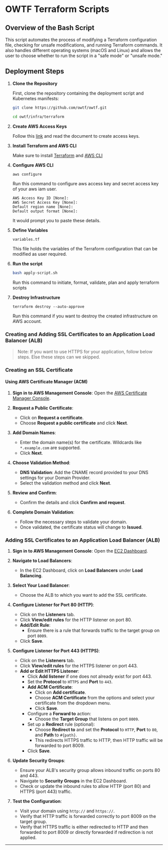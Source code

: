 # OWTF Terraform Scripts

## Overview of the Bash Script

This script automates the process of modifying a Terraform configuration file, checking for unsafe modifications, and running Terraform commands. It also handles different operating systems (macOS and Linux) and allows the user to choose whether to run the script in a "safe mode" or "unsafe mode."

## Deployment Steps

1. **Clone the Repository**

    First, clone the repository containing the deployment script and Kubernetes manifests:
    ```bash
    git clone https://github.com/owtf/owtf.git

    cd owtf/infra/terraform
    ```
2. **Create AWS Access Keys**

    Follow this [link](https://docs.aws.amazon.com/IAM/latest/UserGuide/id_credentials_access-keys.html#Using_CreateAccessKey) and read the document to create access keys.
3. **Install Terraform and AWS CLI**

    Make sure to install [Terraform](https://developer.hashicorp.com/terraform/install) and [AWS CLI](https://docs.aws.amazon.com/cli/latest/userguide/getting-started-install.html)

4. **Configure AWS CLI**

    ```
    aws configure
    ```
    Run this command to configure aws access key and secret access key of your aws iam user.

    ```
    AWS Access Key ID [None]: 
    AWS Secret Access Key [None]: 
    Default region name [None]: 
    Default output format [None]: 
    ```
    It would prompt you to paste these details.
5. **Define Variables**

   ```bash
   variables.tf
   ```
   This file holds the variables of the Terraform configuration that can be modified as user required.

6. **Run the script**

    ```bash
    bash apply-script.sh
    ```

    Run this command to initiate, format, validate, plan and apply terraform scripts

6. **Destroy Infrastructure**

    ```
    terraform destroy --auto-approve
    ```
    Run this command if you want to destroy the created infrastructure on AWS account.
### Creating and Adding SSL Certificates to an Application Load Balancer (ALB)

> Note: If you want to use HTTPS for your application, follow below steps. Else these steps can we skipped.
### Creating an SSL Certificate

#### Using AWS Certificate Manager (ACM)

1. **Sign in to AWS Management Console**: Open the [AWS Certificate Manager Console](https://console.aws.amazon.com/acm/home).

2. **Request a Public Certificate**:
   - Click on **Request a certificate**.
   - Choose **Request a public certificate** and click **Next**.

3. **Add Domain Names**:
   - Enter the domain name(s) for the certificate. Wildcards like `*.example.com` are supported.
   - Click **Next**.

4. **Choose Validation Method**:
   - **DNS Validation**: Add the CNAME record provided to your DNS settings for your Domain Provider.
   - Select the validation method and click **Next**.

5. **Review and Confirm**:
   - Confirm the details and click **Confirm and request**.

6. **Complete Domain Validation**:
   - Follow the necessary steps to validate your domain.
   - Once validated, the certificate status will change to **Issued**.

### Adding SSL Certificates to an Application Load Balancer (ALB)

1. **Sign in to AWS Management Console**: Open the [EC2 Dashboard](https://console.aws.amazon.com/ec2/v2/home).

2. **Navigate to Load Balancers**:
   - In the EC2 Dashboard, click on **Load Balancers** under **Load Balancing**.

3. **Select Your Load Balancer**:
   - Choose the ALB to which you want to add the SSL certificate.

4. **Configure Listener for Port 80 (HTTP)**:
   - Click on the **Listeners** tab.
   - Click **View/edit rules** for the HTTP listener on port 80.
   - **Add/Edit Rule**:
     - Ensure there is a rule that forwards traffic to the target group on port `8009`.
   - Click **Save**.

5. **Configure Listener for Port 443 (HTTPS)**:
   - Click on the **Listeners** tab.
   - Click **View/edit rules** for the HTTPS listener on port 443.
   - **Add or Edit HTTPS Listener**:
     - Click **Add listener** if one does not already exist for port 443.
     - Set the **Protocol** to `HTTPS` and **Port** to `443`.
     - **Add ACM Certificate**:
       - Click on **Add certificate**.
       - Choose **ACM Certificate** from the options and select your certificate from the dropdown menu.
       - Click **Save**.
     - Configure a **Forward to** action:
       - Choose the **Target Group** that listens on port `8009`.
     - Set up a **Redirect** rule (optional):
       - Choose **Redirect to** and set the **Protocol** to `HTTP`, **Port** to `80`, and **Path** to `#{path}`.
       - This redirects HTTPS traffic to HTTP, then HTTP traffic will be forwarded to port 8009.
     - Click **Save**.

6. **Update Security Groups**:
   - Ensure your ALB's security group allows inbound traffic on ports 80 and 443.
   - Navigate to **Security Groups** in the EC2 Dashboard.
   - Check or update the inbound rules to allow HTTP (port 80) and HTTPS (port 443) traffic.

7. **Test the Configuration**:
   - Visit your domain using `http://` and `https://`.
   - Verify that HTTP traffic is forwarded correctly to port 8009 on the target group.
   - Verify that HTTPS traffic is either redirected to HTTP and then forwarded to port 8009 or directly forwarded if redirection is not applied.

---